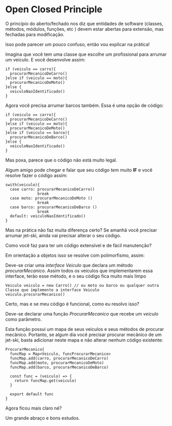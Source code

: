 # Open Closed Principle 

O princípio do aberto/fechado nos diz que entidades de software (classes, métodos, módulos, funções, etc ) devem estar abertas para extensão, mas fechadas para modificação. 

Isso pode parecer um pouco confuso, então vou explicar na prática!

Imagina que você tem uma classe que escolhe um profissional para arrumar um veículo. E você desenvolve assim:

```
if (veiculo == carro){
  procurarMecanicoDeCarro()
}else if (veiculo == moto){
  procurarMecanicoDeMoto()
}else {
  veiculoNaoIdentificado()
}
```

Agora você precisa arrumar barcos também. Essa é uma opção de código:

```
if (veiculo == carro){
  procurarMecanicoDeCarro()
}else if (veiculo == moto){
  procurarMecanicoDeMoto()
}else if (veiculo == barco){
  procurarMecanicoDeBarco()
}else {
  veiculoNaoIdentificado()
}
```

Mas poxa, parece que o código não está muito legal. 

Algum amigo pode chegar e falar que seu código tem muito **IF** e você resolve fazer o código assim:

```
swith(veiculo){
  case carro: procurarMecanicoDeCarro()
              break
  case moto: procurarMecanicoDeMoto ()
              break
  case barco: procurarMecanicoDeBarco ()
              break
  default: veiculoNaoIdentificado()
}
```

Mas na prática não faz muita diferença certo? Se amanhã você precisar arrumar jet-ski, ainda vai precisar alterar o seu código.

Como você faz para ter um código extensível e de fácil manutenção?

Em orientação a objetos isso se resolve com polimorfismo, assim:

Deve-se criar uma *interface Veiculo* que declara um método *procurarMecanico*. Assim todos os veículos que implementarem essa interface, terão esse método, e o seu código fica muito mais limpo

```
Veiculo veiculo = new Carro() // ou moto ou barco ou qualquer outra Classe que implemente a interface Veiculo
veiculo.procurarMecanico()
```

Certo, mas e se meu código é funcional, como eu resolvo isso?

Deve-se declarar uma função *ProcurarMecanico* que recebe um *veiculo* como parâmetro.

Esta função possui um mapa de seus veículos e seus métodos de procurar mecânico. Portanto, se algum dia você precisar procurar mecânico de um jet-ski, basta adicionar neste mapa e não alterar nenhum código existente:

```
ProcurarMecanico{
  funcMap = Map<Veiculo, funcProcurarMecanico>
  funcMap.add(carro, procurarMecanicoDeCarro)
  funcMap.add(moto, procurarMecanicoDeMoto)
  funcMap.add(barco, procurarMecanicoDeBarco)
  
  const func = (veiculo) => {
    return funcMap.get(veiculo)
  }

  export default func
}
```

Agora ficou mais claro né?

Um grande abraço e bons estudos.
